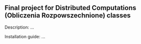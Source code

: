 ## Final project for Distributed Computations (Obliczenia Rozpowszechnione) classes

Description:
...

Installation guide:
...
